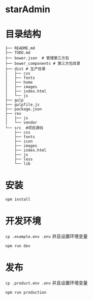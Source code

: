 # starAdmin



# 目录结构

```
├── README.md
├── TODO.md
├── bower.json  # 管理第三方包
├── bower_components # 第三方包目录
├── dist # 生产目录
│   ├── css
│   ├── fonts
│   ├── home
│   ├── images
│   ├── index.html
│   └── js
├── gulp
├── gulpfile.js
├── package.json
├── rev
│   ├── js
│   └── vendor
└── src  #项目源码
    ├── css
    ├── fonts
    ├── icon
    ├── images
    ├── index.html
    ├── js
    ├── less
    └── lib

```

# 安装

```
npm install
```

# 开发环境

`cp .example.env .env` 并且设置环境变量

```
npm run dev
```

# 发布


`cp .product.env .env` 并且设置环境变量



```
npm run production
```
